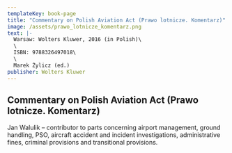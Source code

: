 ```yaml
---
templateKey: book-page
title: "Commentary on Polish Aviation Act (Prawo lotnicze. Komentarz)"
image: /assets/prawo_lotnicze_komentarz.png
text: |-
  Warsaw: Wolters Kluwer, 2016 (in Polish)\
  \
  ISBN: 9788326497018\
  \
  Marek Żylicz (ed.)
publisher: Wolters Kluwer
---
```


## Commentary on Polish Aviation Act (Prawo lotnicze. Komentarz)

Jan Walulik – contributor to parts concerning airport management, ground handling, PSO, aircraft accident and incident investigations, administrative fines, criminal provisions and transitional provisions.
